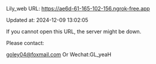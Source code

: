 Lily_web URL: https://ae6d-61-165-102-156.ngrok-free.app

Updated at: 2024-12-09 13:02:05

If you cannot open this URL, the server might be down.

Please contact: 

goley04@foxmail.com Or Wechat:GL_yeaH